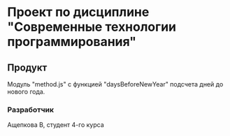# Проект по дисциплине "Современные технологии программирования"

## Продукт

Модуль "method.js" с функцией "daysBeforeNewYear" подсчета дней до нового года.

### Разработчик

Ащепкова В, студент 4-го курса
